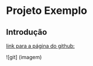 # Projeto Exemplo
 
## Introdução

[link para a página do github: ](https://github.com/amanda3620?tab=repositories)

![git] (imagem)

